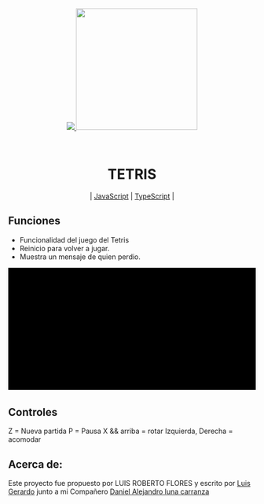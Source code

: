 
<div>
    <br/>
    <p align="center">
        <a href="#" target="_blank">
            <img src="https://avatars0.githubusercontent.com/u/46802580?s=400&u=c82b978b0efc4d93d75bee163fe44c171a779bd9&v=4">
        </a>
         <a href="#" target="_blank">
            <img width="247" height="247" src="https://avatars0.githubusercontent.com/u/46792605?s=400&v=4">
        </a>
    </p>
    <br>
    <div>
        <H1 align="center">
        TETRIS
        </H1>
    </div>
    <div>
        <p align="center">
            | <a href="#" target="_blank">JavaScript</a> | <a href="#" target="_blank">TypeScript</a> |
        </p>
    </div>
</div>

## Funciones
- Funcionalidad del juego del Tetris
- Reinicio para volver a jugar.
- Muestra un mensaje de quien perdio.

![Demostracion](Img.gif)
## Controles
Z = Nueva partida
P = Pausa
X && arriba = rotar
Izquierda, Derecha = acomodar

## Acerca de:
Este proyecto fue propuesto por LUIS ROBERTO FLORES y escrito por [Luis Gerardo](https://github.com/GitLuisG) junto a mi Compañero [Daniel Alejandro luna carranza](https://github.com/Daniel-Luna-C)